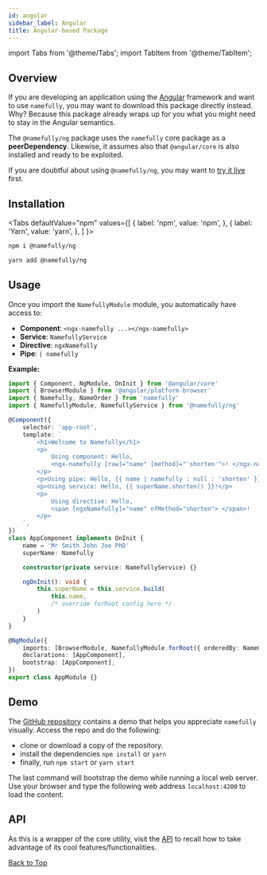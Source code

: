 ```yaml
---
id: angular
sidebar_label: Angular
title: Angular-based Package
---
```


import Tabs from '@theme/Tabs';
import TabItem from '@theme/TabItem';

## Overview

If you are developing an application using the [Angular](https://angular.io)
framework and want to use `namefully`, you may want to download this package directly
instead. Why? Because this package already wraps up for you what you might need
to stay in the Angular semantics.

The `@namefully/ng` package uses the `namefully` core package as a **peerDependency**.
Likewise, it assumes also that `@angular/core` is also installed and ready to be
exploited.

If you are doubtful about using `@namefully/ng`, you may want to
[try it live](https://stackblitz.com/edit/namefully-ng) first.

## Installation

<Tabs
defaultValue="npm"
values={[
{ label: 'npm', value: 'npm', },
{ label: 'Yarn', value: 'yarn', },
]
}>
<TabItem
    value="npm">

```sh
npm i @namefully/ng
```

</TabItem>
<TabItem value="yarn"
>

```sh
yarn add @namefully/ng
```

</TabItem>
</Tabs>

## Usage

Once you import the `NamefullyModule` module, you automatically have access to:

- **Component**: `<ngx-namefully ...></ngx-namefully>`
- **Service**: `NamefullyService`
- **Directive**: `ngxNamefully`
- **Pipe**: `| namefully`

**Example:**

```ts
import { Component, NgModule, OnInit } from '@angular/core'
import { BrowserModule } from '@angular/platform-browser'
import { Namefully, NameOrder } from 'namefully'
import { NamefullyModule, NamefullyService } from '@namefully/ng'

@Component({
    selector: 'app-root',
    template: `
        <h1>Welcome to Namefully</h1>
        <p>
            Using component: Hello,
            <ngx-namefully [raw]="name" [method]="'shorten'">! </ngx-namefully>!
        </p>
        <p>Using pipe: Hello, {{ name | namefully : null : 'shorten' }}!</p>
        <p>Using service: Hello, {{ superName.shorten() }}!</p>
        <p>
            Using directive: Hello,
            <span [ngxNamefully]="name" nfMethod="shorten"> </span>!
        </p>
    `,
})
class AppComponent implements OnInit {
    name = 'Mr Smith John Joe PhD'
    superName: Namefully

    constructor(private service: NamefullyService) {}

    ngOnInit(): void {
        this.superName = this.service.build(
            this.name,
            /* override forRoot config here */
        )
    }
}

@NgModule({
    imports: [BrowserModule, NamefullyModule.forRoot({ orderedBy: NameOrder.LAST_NAME })],
    declarations: [AppComponent],
    bootstrap: [AppComponent],
})
export class AppModule {}
```

## Demo

The [GitHub repository](https://github.com/ralflorent/namefully-ng) contains a
demo that helps you appreciate `namefully` visually. Access the repo and do the
following:

- clone or download a copy of the repository.
- install the dependencies `npm install` or `yarn`
- finally, run `npm start` or `yarn start`

The last command will bootstrap the demo while running a local web server. Use
your browser and type the following web address `localhost:4200` to load the
content.

## API

As this is a wrapper of the core utility, visit the [API](api-quick-reference) to recall how
to take advantage of its cool features/functionalities.

[Back to Top](#overview)
